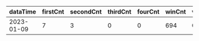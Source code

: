 |dataTime|firstCnt|secondCnt|thirdCnt|fourCnt|winCnt|vrate|wrate|
|-|-|-|-|-|-|-|-|
|2023-01-09|7|3|0|0|694|0%|0%|
